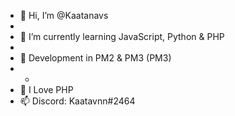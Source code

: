 - 🙇 Hi, I’m @Kaatanavs
-  
- 🌱 I’m currently learning JavaScript, Python & PHP
-
- 🛁  Development in PM2 & PM3 (PM3)
- -
- 💞️ I Love PHP
- 📫 Discord: Kaatavnn#2464

<!---
Kaatanavs/Kaatanavs is a ✨ special ✨ repository because its `README.md` (this file) appears on your GitHub profile.
You can click the Preview link to take a look at your changes.
--->
